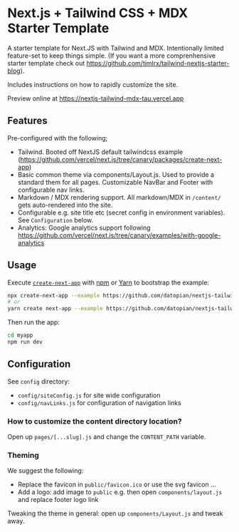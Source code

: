 # Next.js + Tailwind CSS + MDX Starter Template

A starter template for Next.JS with Tailwind and MDX. Intentionally limited feature-set to keep things simple. (If you want a more comprenhensive starter template check out https://github.com/timlrx/tailwind-nextjs-starter-blog).

Includes instructions on how to rapidly customize the site.

Preview online at https://nextjs-tailwind-mdx-tau.vercel.app

## Features

Pre-configured with the following;

* Tailwind. Booted off NextJS default tailwindcss example (https://github.com/vercel/next.js/tree/canary/packages/create-next-app)
* Basic common theme via components/Layout.js. Used to provide a standard them for all pages. Customizable NavBar and Footer with configurable nav links.
* Markdown / MDX rendering support. All markdown/MDX in `/content/` gets auto-rendered into the site.
* Configurable e.g. site title etc (secret config in environment variables). See `Configuration` below.
* Analytics: Google analytics support following https://github.com/vercel/next.js/tree/canary/examples/with-google-analytics

## Usage

Execute [`create-next-app`](https://github.com/vercel/next.js/tree/canary/packages/create-next-app) with [npm](https://docs.npmjs.com/cli/init) or [Yarn](https://yarnpkg.com/lang/en/docs/cli/create/) to bootstrap the example:

```bash
npx create-next-app --example https://github.com/datopian/nextjs-tailwind-mdx myapp
# or
yarn create next-app --example https://github.com/datopian/nextjs-tailwind-mdx myapp
```

Then run the app:

```bash
cd myapp
npm run dev
```

## Configuration

See `config` directory:

* `config/siteConfig.js` for site wide configuration
* `config/navLinks.js` for configuration of navigation links

### How to customize the content directory location?

Open up `pages/[...slug].js` and change the `CONTENT_PATH` variable.

### Theming

We suggest the following:

* Replace the favicon in `public/favicon.ico` or use the svg favicon ...
* Add a logo: add image to `public` e.g. then open `components/layout.js` and replace footer logo link

Tweaking the theme in general: open up `components/Layout.js` and tweak away.

